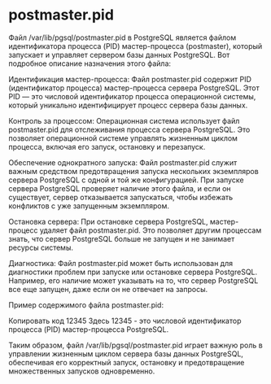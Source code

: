 # postmaster.pid
Файл /var/lib/pgsql/postmaster.pid в PostgreSQL является файлом идентификатора процесса (PID) мастер-процесса (postmaster), который запускает и управляет сервером базы данных PostgreSQL. Вот подробное описание назначения этого файла:

Идентификация мастер-процесса: Файл postmaster.pid содержит PID (идентификатор процесса) мастер-процесса сервера PostgreSQL. Этот PID — это числовой идентификатор процесса операционной системы, который уникально идентифицирует процесс сервера базы данных.

Контроль за процессом: Операционная система использует файл postmaster.pid для отслеживания процесса сервера PostgreSQL. Это позволяет операционной системе управлять жизненным циклом процесса, включая его запуск, остановку и перезапуск.

Обеспечение однократного запуска: Файл postmaster.pid служит важным средством предотвращения запуска нескольких экземпляров сервера PostgreSQL с одной и той же конфигурацией. При запуске сервера PostgreSQL проверяет наличие этого файла, и если он существует, сервер отказывается запускаться, чтобы избежать конфликтов с уже запущенным экземпляром.

Остановка сервера: При остановке сервера PostgreSQL, мастер-процесс удаляет файл postmaster.pid. Это позволяет другим процессам знать, что сервер PostgreSQL больше не запущен и не занимает ресурсы системы.

Диагностика: Файл postmaster.pid может быть использован для диагностики проблем при запуске или остановке сервера PostgreSQL. Например, его наличие может указывать на то, что сервер PostgreSQL все еще запущен, даже если он не отвечает на запросы.

Пример содержимого файла postmaster.pid:

Копировать код
12345
Здесь 12345 - это числовой идентификатор процесса (PID) мастер-процесса PostgreSQL.

Таким образом, файл /var/lib/pgsql/postmaster.pid играет важную роль в управлении жизненным циклом сервера базы данных PostgreSQL, обеспечивая его корректный запуск, остановку и предотвращение множественных запусков одновременно.